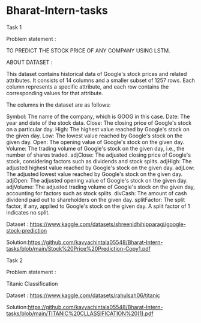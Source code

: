 # Bharat-Intern-tasks

Task 1

Problem statement :

TO PREDICT THE STOCK PRICE OF ANY COMPANY USING LSTM.

ABOUT DATASET :

This dataset contains historical data of Google's stock prices and related attributes. It consists of 14 columns and a smaller subset of 1257 rows. Each column represents a specific attribute, and each row contains the corresponding values for that attribute.

The columns in the dataset are as follows:

Symbol: The name of the company, which is GOOG in this case.
Date: The year and date of the stock data.
Close: The closing price of Google's stock on a particular day.
High: The highest value reached by Google's stock on the given day.
Low: The lowest value reached by Google's stock on the given day.
Open: The opening value of Google's stock on the given day.
Volume: The trading volume of Google's stock on the given day, i.e., the number of shares traded.
adjClose: The adjusted closing price of Google's stock, considering factors such as dividends and stock splits.
adjHigh: The adjusted highest value reached by Google's stock on the given day.
adjLow: The adjusted lowest value reached by Google's stock on the given day.
adjOpen: The adjusted opening value of Google's stock on the given day.
adjVolume: The adjusted trading volume of Google's stock on the given day, accounting for factors such as stock splits.
divCash: The amount of cash dividend paid out to shareholders on the given day.
splitFactor: The split factor, if any, applied to Google's stock on the given day. A split factor of 1 indicates no split.

Dataset : https://www.kaggle.com/datasets/shreenidhihipparagi/google-stock-prediction

Solution:https://github.com/kavyachintala05548/Bharat-Intern-tasks/blob/main/Stock%20Price%20Prediction-Copy1.pdf

Task 2

Problem statement :

Titanic Classification 

Dataset : https://www.kaggle.com/datasets/rahulsah06/titanic

Solution:https://github.com/kavyachintala05548/Bharat-Intern-tasks/blob/main/TITANIC%20CLLASSIFICATION%20(1).pdf
